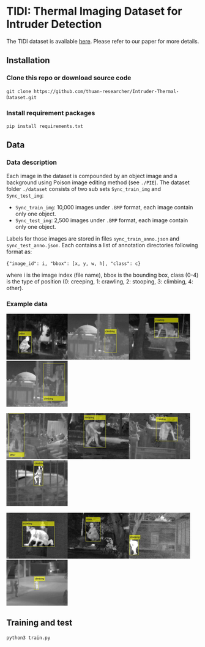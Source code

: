 # TIDI: Thermal Imaging Dataset for Intruder Detection
The TIDI dataset is available [here](https://drive.google.com/drive/folders/1mKGz5UIfmyfZUR8PU6u9HgQ33Dd7dqsn?usp=share_link). Please refer to our paper for more details.

## Installation
### Clone this repo or download source code
```
git clone https://github.com/thuan-researcher/Intruder-Thermal-Dataset.git
```
### Install requirement packages
``` 
pip install requirements.txt
```

## Data
### Data description
Each image in the dataset is compounded by an object image and a background using Poison image editing method (see `./PIE`).
The dataset folder `./dataset` consists of two sub sets `Sync_train_img` and `Sync_test_img`:
- `Sync_train_img`: 10,000 images under `.BMP` format, each image contain only one object.
- `Sync_test_img`: 2,500 images under `.BMP` format, each image contain only one object.

Labels for those images are stored in files `sync_train_anno.json` and `sync_test_anno.json`. Each contains a list of annotation directories following format as: 
```
{"image_id": i, "bbox": [x, y, w, h], "class": c}
```
where i is the image index (file name), bbox is the bounding box, class (0-4) is the type of position (0: creeping, 1: crawling, 2: stooping, 3: climbing, 4: other).

### Example data
<img src="./img/00001.JPG" width="160"/><img src="./img/00002.JPG" width="160"/><img src="./img/00003.JPG" width="160"/><img src="./img/00004.JPG" width="160"/>

<img src="./img/00005.JPG" width="160"/><img src="./img/00006.JPG" width="160"/><img src="./img/00007.JPG" width="160"/><img src="./img/00008.JPG" width="160"/>

<img src="./img/00009.JPG" width="160"/><img src="./img/00010.JPG" width="160"/><img src="./img/00011.JPG" width="160"/><img src="./img/00012.JPG" width="160"/>

## Training and test
``` 
python3 train.py
```